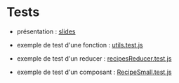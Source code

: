 # Tests

- présentation : [slides](https://github.com/O-clock-Lyra-PHP/React-slides/blob/main/E18_tests.md)

- exemple de test d'une fonction : [utils.test.js](./utils.test.js)

- exemple de test d'un reducer : [recipesReducer.test.js](./recipesReducer.test.js)

- exemple de test d'un composant : [RecipeSmall.test.js](./RecipeSmall.test.js)
